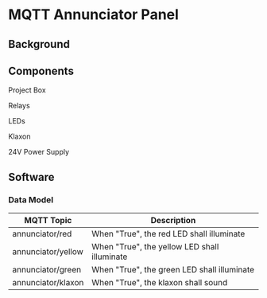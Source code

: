 # MQTT Annunciator Panel

## Background

## Components

Project Box

Relays

LEDs

Klaxon

24V Power Supply

## Software

### Data Model

| MQTT Topic | Description |
|-|-|
| annunciator/red | When "True", the red LED shall illuminate |
| annunciator/yellow | When "True", the yellow LED shall illuminate |
| annunciator/green | When "True", the green LED shall illuminate |
| annunciator/klaxon | When "True", the klaxon shall sound |

